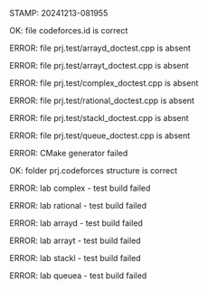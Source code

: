 STAMP: 20241213-081955
OK: file codeforces.id is correct
ERROR: file prj.test/arrayd_doctest.cpp is absent
ERROR: file prj.test/arrayt_doctest.cpp is absent
ERROR: file prj.test/complex_doctest.cpp is absent
ERROR: file prj.test/rational_doctest.cpp is absent
ERROR: file prj.test/stackl_doctest.cpp is absent
ERROR: file prj.test/queue_doctest.cpp is absent
ERROR: CMake generator failed
OK: folder prj.codeforces structure is correct
ERROR: lab complex - test build failed
ERROR: lab rational - test build failed
ERROR: lab arrayd - test build failed
ERROR: lab arrayt - test build failed
ERROR: lab stackl - test build failed
ERROR: lab queuea - test build failed
